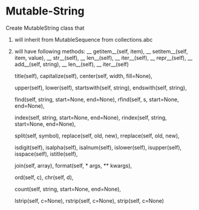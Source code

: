 # Mutable-String

Create MutableString class that

1. will inherit from MutableSequence from collections.abc

2. will have following methods:
   __ getitem__(self, item),  __ setitem__(self, item, value),  __ str__(self), __ len__(self), __ iter__(self), __ repr__(self), __ add__(self, string),          __ len__(self), __ iter__(self)
   
   title(self), capitalize(self), center(self, width, fill=None),
   
   upper(self), lower(self), startswith(self, string),  endswith(self, string),
   
   find(self, string, start=None, end=None), rfind(self, s, start=None, end=None),
   
   index(self, string, start=None, end=None), rindex(self, string, start=None, end=None), 
   
   split(self, symbol), replace(self, old, new), rreplace(self, old, new), 
   
   isdigit(self), isalpha(self), isalnum(self), islower(self), isupper(self), isspace(self), istitle(self), 
   
   join(self, array), format(self, * args, ** kwargs),
   
   ord(self, c), chr(self, d),
   
   count(self, string, start=None, end=None),

   lstrip(self, c=None), rstrip(self, c=None), strip(self, c=None)
